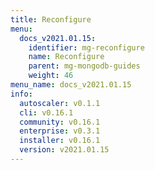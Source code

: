 ```yaml
---
title: Reconfigure
menu:
  docs_v2021.01.15:
    identifier: mg-reconfigure
    name: Reconfigure
    parent: mg-mongodb-guides
    weight: 46
menu_name: docs_v2021.01.15
info:
  autoscaler: v0.1.1
  cli: v0.16.1
  community: v0.16.1
  enterprise: v0.3.1
  installer: v0.16.1
  version: v2021.01.15
---
```


